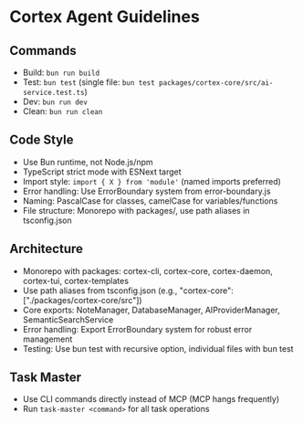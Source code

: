 # Cortex Agent Guidelines

## Commands
- Build: `bun run build`
- Test: `bun test` (single file: `bun test packages/cortex-core/src/ai-service.test.ts`)
- Dev: `bun run dev`
- Clean: `bun run clean`

## Code Style
- Use Bun runtime, not Node.js/npm
- TypeScript strict mode with ESNext target
- Import style: `import { X } from 'module'` (named imports preferred)
- Error handling: Use ErrorBoundary system from error-boundary.js
- Naming: PascalCase for classes, camelCase for variables/functions
- File structure: Monorepo with packages/, use path aliases in tsconfig.json

## Architecture
- Monorepo with packages: cortex-cli, cortex-core, cortex-daemon, cortex-tui, cortex-templates
- Use path aliases from tsconfig.json (e.g., "cortex-core": ["./packages/cortex-core/src"])
- Core exports: NoteManager, DatabaseManager, AIProviderManager, SemanticSearchService
- Error handling: Export ErrorBoundary system for robust error management
- Testing: Use bun test with recursive option, individual files with bun test <path>

## Task Master
- Use CLI commands directly instead of MCP (MCP hangs frequently)
- Run `task-master <command>` for all task operations
